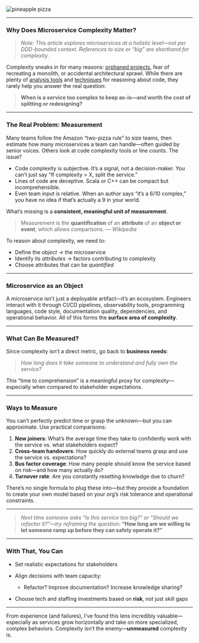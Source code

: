 ![pineapple pizza](/images/pineapple_pizza.png)

---

### Why Does Microservice Complexity Matter?

> *Note: This article explores microservices at a holistic level—not per DDD-bounded context. References to size or “big” are shorthand for complexity.*

Complexity sneaks in for many reasons: [orphaned projects](/blog#orphaned_projects), fear of recreating a monolith, or accidental architectural sprawl. While there are plenty of [analysis tools](https://en.wikipedia.org/wiki/List_of_tools_for_static_code_analysis) and [techniques](https://blog.codacy.com/an-in-depth-explanation-of-code-complexity/) for reasoning about code, they rarely help you answer the real question:

> **When is a service too complex to keep as-is—and worth the cost of splitting or redesigning?**

---

### The Real Problem: Measurement

Many teams follow the Amazon “two-pizza rule” to size teams, then estimate how many microservices a team can handle—often guided by senior voices. Others look at code complexity tools or line counts. The issue?

* Code complexity is subjective. It’s a signal, not a decision-maker. You can’t just say “If complexity > X, split the service.”
* Lines of code are deceptive. Scala or C++ can be compact but incomprehensible.
* Even team input is relative. When an author says “it’s a 6/10 complex,” you have no idea if that’s actually a 9 in your world.

What’s missing is a **consistent, meaningful unit of measurement**.

> Measurement is the **quantification** of an **attribute** of an **object or event**, which allows comparisons.
> — *Wikipedia*

To reason about complexity, we need to:

* Define the *object* → the microservice
* Identify its *attributes* → factors contributing to complexity
* Choose attributes that can be *quantified*

---

### Microservice as an Object

A microservice isn’t just a deployable artifact—it’s an ecosystem. Engineers interact with it through CI/CD pipelines, observability tools, programming languages, code style, documentation quality, dependencies, and operational behavior. All of this forms the **surface area of complexity**.

---

### What Can Be Measured?

Since complexity isn’t a direct metric, go back to **business needs**:

> *How long does it take someone to understand and fully own the service?*

This “time to comprehension” is a meaningful proxy for complexity—especially when compared to stakeholder expectations.

---

### Ways to Measure

You can’t perfectly predict time or grasp the unknown—but you can approximate. Use practical comparisons:

1. **New joiners**: What’s the average time they take to confidently work with the service vs. what stakeholders expect?
2. **Cross-team handovers**: How quickly do external teams grasp and use the service vs. expectations?
3. **Bus factor coverage**: How many people should know the service based on risk—and how many actually do?
4. **Turnover rate**: Are you constantly resetting knowledge due to churn?

There’s no single formula to plug these into—but they provide a foundation to create your own model based on your org’s risk tolerance and operational constraints.

---

> *Next time someone asks “Is this service too big?” or “Should we refactor it?”—try reframing the question:*
> **“How long are we willing to let someone ramp up before they can safely operate it?”**

---

### With That, You Can

* Set realistic expectations for stakeholders
* Align decisions with team capacity:

  * Refactor? Improve documentation? Increase knowledge sharing?
* Choose tech and staffing investments based on **risk**, not just skill gaps

---

From experience (and failures), I’ve found this lens incredibly valuable—especially as services grow horizontally and take on more specialized, complex behaviors. Complexity isn’t the enemy—**unmeasured** complexity is.
